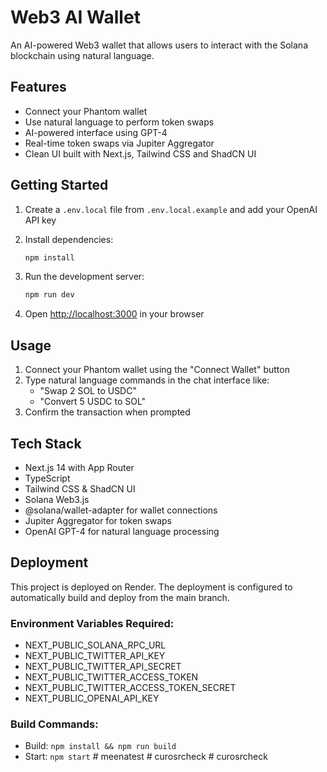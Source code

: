 # Web3 AI Wallet

An AI-powered Web3 wallet that allows users to interact with the Solana blockchain using natural language.

## Features

- Connect your Phantom wallet
- Use natural language to perform token swaps
- AI-powered interface using GPT-4
- Real-time token swaps via Jupiter Aggregator
- Clean UI built with Next.js, Tailwind CSS and ShadCN UI

## Getting Started

1. Create a `.env.local` file from `.env.local.example` and add your OpenAI API key

2. Install dependencies:
   ```bash
   npm install
   ```

3. Run the development server:
   ```bash
   npm run dev
   ```

4. Open [http://localhost:3000](http://localhost:3000) in your browser

## Usage

1. Connect your Phantom wallet using the "Connect Wallet" button
2. Type natural language commands in the chat interface like:
   - "Swap 2 SOL to USDC"
   - "Convert 5 USDC to SOL"
3. Confirm the transaction when prompted

## Tech Stack

- Next.js 14 with App Router
- TypeScript
- Tailwind CSS & ShadCN UI
- Solana Web3.js
- @solana/wallet-adapter for wallet connections
- Jupiter Aggregator for token swaps
- OpenAI GPT-4 for natural language processing

## Deployment

This project is deployed on Render. The deployment is configured to automatically build and deploy from the main branch.

### Environment Variables Required:
- NEXT_PUBLIC_SOLANA_RPC_URL
- NEXT_PUBLIC_TWITTER_API_KEY
- NEXT_PUBLIC_TWITTER_API_SECRET
- NEXT_PUBLIC_TWITTER_ACCESS_TOKEN
- NEXT_PUBLIC_TWITTER_ACCESS_TOKEN_SECRET
- NEXT_PUBLIC_OPENAI_API_KEY

### Build Commands:
- Build: `npm install && npm run build`
- Start: `npm start`
#   m e e n a t e s t  
 #   c u r o s r c h e c k  
 #   c u r o s r c h e c k  
 